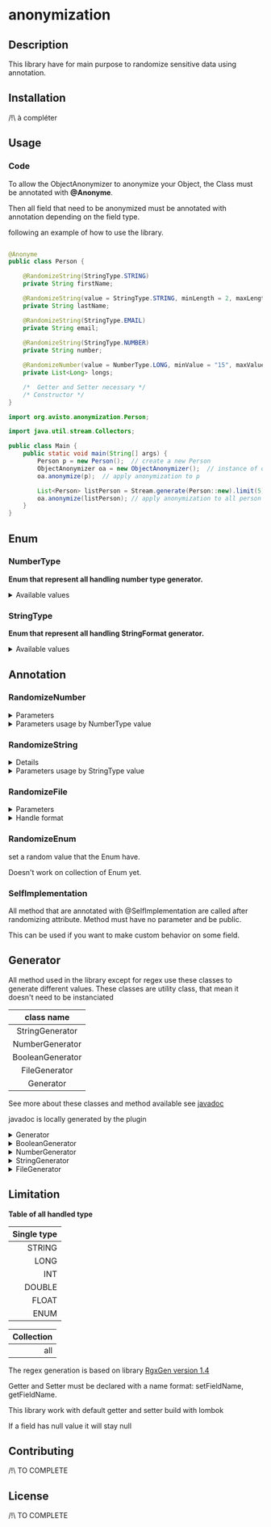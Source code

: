 # anonymization



## Description

This library have for main purpose to randomize sensitive data using annotation.

## Installation

/!\ à compléter 

## Usage

### Code

To allow the ObjectAnonymizer to anonymize your Object, the Class must be annotated with **@Anonyme**.

Then all field that need to be anonymized must be annotated with annotation depending on the field type.

following an example of how to use the library.

````java

@Anonyme
public class Person {

    @RandomizeString(StringType.STRING)
    private String firstName;

    @RandomizeString(value = StringType.STRING, minLength = 2, maxLength = 2)
    private String lastName;

    @RandomizeString(StringType.EMAIL)
    private String email;
    
    @RandomizeString(StringType.NUMBER)
    private String number;

    @RandomizeNumber(value = NumberType.LONG, minValue = "15", maxValue = "21", minSize = 3, maxSize = 6)
    private List<Long> longs;

    /*  Getter and Setter necessary */
    /* Constructor */
}
````

````java
import org.avisto.anonymization.Person;

import java.util.stream.Collectors;

public class Main {
    public static void main(String[] args) {
        Person p = new Person();  // create a new Person
        ObjectAnonymizer oa = new ObjectAnonymizer();  // instance of objectAnonymizer 
        oa.anonymize(p);  // apply anonymization to p

        List<Person> listPerson = Stream.generate(Person::new).limit(5).collect(Collectors.toList());
        oa.anonymize(listPerson); // apply anonymization to all person in the list
    }
}
````

## Enum

### NumberType
**Enum that represent all handling number type generator.**
<details>
    <summary>
        Available values
    </summary>

value:
- `LONG`
- `INT`
- `FLOAT`
- `DOUBLE`
</details>

### StringType
**Enum that represent all handling StringFormat generator.**

<details>
    <summary>
        Available values
    </summary>

value:
- `STRING`
- `TEXT`
- `EMAIL`
- `URL`
- `PHONE_INTERNATIONAL`
- `PHONE_FR`
- `SOCIAL_SECURITY_NUMBER`
- `LICENSE_PLATE`
- `STRING_FROM_FILE`
- `NUMBER`
- `STRING_FROM_ARRAY`
- `REGEX`
</details>

## Annotation

### RandomizeNumber

<details>
    <summary>
        Parameters
    </summary>

|     name | type       | is optional | default   | description                |
|---------:|------------|-------------|-----------|----------------------------|
|    value | NumberType | false       | none      | behavior                   |
| minValue | String     | true        | "default" | min value                  |
| maxValue | String     | true        | "default" | max value                  |
|  minSize | int        | true        | 1         | min size of the collection |
|  maxSize | int        | true        | 15        | max size of the collection |

The default min (alt. max) value is the minimal (alt. maximal) value possible depending on the numberType.

The size of the collection is selected randomly between minSize and maxSize.

minSize and maxSize are used only if the Filed is a collection.

</details>

<details>
    <summary>
        Parameters usage by NumberType value
    </summary>

|   value | parameters                               | description     |
|--------:|------------------------------------------|-----------------|
|    LONG | minValue, maxValue, minSize, maxSize     | generate long   |
|     INT | minValue, maxValue, minSize, maxSize     | generate int    |
|   FLOAT | minValue, maxValue, minSize, maxSize     | generate float  |
|  DOUBLE | minValue, maxValue, minSize, maxSize     | generate double |

</details>

### RandomizeString <a id='stringAnnotation'/>

<details>
    <summary>
        Parameters
    </summary>

|           name | type            | is optional | default         | description                               |
|---------------:|-----------------|-------------|-----------------|-------------------------------------------|
|          value | StringType      | false       | none            | behavior                                  |
|      minLength | int             | true        | "default"       | min length                                |
|      maxLength | int             | true        | "default"       | max length                                |
|           path | String          | true        | ""              | path of the file where to get values      |
| possibleValues | Array\<String\> | true        | {}              | array of different values that can be set |
|        minSize | int             | true        | 1               | min size of the collection                |
|        maxSize | int             | true        | 10              | max size of the collection                |
|        pattern | String          | true        | "\[a-z\]{5,12}" | regex pattern                             |

The default minLength (alt. maxLength) value is the minimal (alt. maximal) length possible depending on the StringType,
the final length is selected randomly between minLength and MaxLength.

The size of the collection is selected randomly between minSize and maxSize.

minSize and maxSize are used only if the Field is a collection.

see supported regex pattern syntax [here](https://github.com/curious-odd-man/RgxGen#supported-syntax).

</details>

<details>
    <summary>
        Parameters usage by StringType value
    </summary>

|                  value | parameters                             | description                                                                               |
|-----------------------:|----------------------------------------|-------------------------------------------------------------------------------------------|
|                 STRING | minLength, maxLength, minSize, maxSize | generate random string, the alphabet is \[a-z\]                                           |
|                   TEXT | minLength, maxLength, minSize, maxSize | generate "Lorem ipsum" text                                                               |
|                  EMAIL | minSize, maxSize                       | generate random email with format : %s.%s@%s.%s                                           |
|                    URL | minSize, maxSize                       | generate random url with format : \[https, http\]://%s/%s/%s                              |
|    PHONE_INTERNATIONAL | minSize, maxSize                       | generate international phone number                                                       |
|               PHONE_FR | minSize, maxSize                       | generate french national phone number                                                     |
| SOCIAL_SECURITY_NUMBER | minSize, maxSize                       | generate random social security number with format : \[0,1\]\[0-9\]{2}\[01-12\]\[0-9\]{8} |
|          LICENSE_PLATE | minSize, maxSize                       | generate license plat with format \[A-Z\]{2}-\[0-9\]{3}-\[A-Z\]{2}                        |
|       STRING_FROM_FILE | path, minSize, maxSize                 | select value from file                                                                    |
|      STRING_FROM_ARRAY | possibleValues , minSize, maxSize      | select value from array                                                                   |
|                 NUMBER | minLength, maxLength, minSize, maxSize | generate number as string                                                                 |
|                  REGEX | pattern, minSize, maxSize              | generate string which respect the pattern                                                 |
|                   IPV4 | minSize, maxSize                       | generate string which respect IPV4 format                                                 |
|                   IPV6 | minSize, maxSize                       | generate string which respect IPV6 format                                                 |

replace %s by a random string.

</details>


### RandomizeFile

<details>
    <summary>
        Parameters
    </summary>

|             name | type             | is optional | default                                                                     | description                                   |
|-----------------:|------------------|-------------|-----------------------------------------------------------------------------|-----------------------------------------------|
|  pathToDirectory | String           | false       | none                                                                        | directory where to save new file              |
| nameFileBehavior | @RandomizeString | true        | @RandomizeString(value = StringType.STRING, minLength = 15, maxLength = 30) | behavior how to generate the name of new file |
|        removeOld | boolean          | true        | true                                                                        | define if the old file should be removed      |
|          minSize | int              | true        | 1                                                                           | min size of the collection                    |
|          maxSize | int              | true        | 15                                                                          | max size of the collection                    |

The size of the collection is selected randomly between minSize and maxSize.

See more about nameFileBehavior on [RandomizeString](#stringAnnotation)

</details>

<details>
    <summary>
        Handle format
    </summary>

|    format    | extension                                   |
|:------------:|---------------------------------------------|
|    image     | `bmp` `gif` `png` `jpg` `jpeg` `tiff` `svg` |
|     text     | `odt` `docx` `txt`                          |
| presentation | `ods` `pptx`                                |
| spreadsheet  | `odp` `xlsx` `csv`                          |
|    video     | `mp4`                                       |
|    audio     | `mp3` `m4a` `flac` `ogg` `wav`              |
|    other     | `pdf` `html` `html`                         |


</details>

### RandomizeEnum

set a random value that the Enum have.

Doesn't work on collection of Enum yet.

### SelfImplementation

All method that are annotated with @SelfImplementation are called after randomizing attribute. Method must have no parameter and be public.

This can be used if you want to make custom behavior on some field.


## Generator

All method used in the library except for regex use these classes to generate different values. These classes are utility class, that mean it doesn't need to be instanciated

|    class name    |
|:----------------:|
| StringGenerator  |
| NumberGenerator  |
| BooleanGenerator |
|  FileGenerator   |
|    Generator     |

See more about these classes and method available see [javadoc](http://localhost:63342/anonymization/apidocs/org/avisto/anonymization/generator/package-tree.html)

javadoc is locally generated by the plugin

</details>

<details>
    <summary>
        Generator
    </summary>

### static method

**generateValueFromCollection( List<T> origin )** => return a random value in the parameter origin

**generateValueFromCollection( T[] origin )** => return a random value in the parameter origin

</details>

<details>
    <summary>
        BooleanGenerator
    </summary>

### static method

**GenerateBoolean( )** => return a random boolean with a probability equals to 50% for true and 50% for false.

**GenerateBoolean( Float probability )** => return a random boolean with a probability equals to { probability } for true and { 1 - probability } for false

</details>


<details>
    <summary>
        NumberGenerator
    </summary>

### static method

**generateDouble( )** => return a random Double

**generateDouble( Double min, Double max )** Generate a random Double, the value is between [ min, max [

**generateFloat( )** => return a random Float

**generateFloat( Float min, Float max )** Generate a random Float, the value is between [ min, max [

**generateInt( )** => return a random Int

**generateInt( Int min, Int max )** Generate a random Int, the value is between [ min, max [

**generateLong( )** => return a random Long

**generateLong( Long min, Long max )** Generate a random Long, the value is between [ min, max [

</details>

<details>
    <summary>
        StringGenerator
    </summary>

### static field
int **DEFAULT_MAX_LENGTH** = 12

int **DEFAULT_MAX_SIZE** = 10

int **DEFAULT_MIN_LENGTH** = 3

int **DEFAULT_MIN_SIZE** = 1

String **LOREM_IPSUM** => basic lorem ipsum

### static method

**generateNumber( int length )** => return a string of { length } number

**generateNumber( long minValue, long maxValue, int digits )** => return a string of random number in a minValue and maxValue. If the value doesn't fill all digits it will complete it with much 0 at the beginning

**generateString( )** => generate a random String with random length between [ DEFAULT_MIN_LENGTH, DEFAULT_MAX_LENGTH ]

**generateString( int minLength, int maxLength )** => generate a random String with random length between [ minLength , maxLength ].
to generate a specific length, choose a value where minLength = maxLength


**generateStringFromFile( String path )** => select a random value from a file, the value in file must match this format:
_________
data1<br>
data2<br>
data3
_________
WARNING : it save the content of the file on a map, on consecutive calls, the file will not be re-opened each time, so if the path didn't change and the content of the file changed, it will not handle changes


**generateText(int minLength, int maxLength)** => generate "Lorem Ipsum" String with random length between [ minLength , maxLength ].
to generate a specific length, choose a value where minLength = maxLength

</details>

<details>
    <summary>
        FileGenerator
    </summary>

### static method

**deleteFile( String pathToFile )** =>
delete the file given in param.

**generateFile( String pathToFile )** =>
Generate and save a file on the path given based on blank file put in resources in this library.<br>
It will get the extension expected on the pathToFile param

**generateFile( String originDirectory, String pathToFile )** =>
Generate a file based on file in originDirectory. To work, files must match name base.[extension]<br>
It will get the extension expected on the pathToFile param

**generateFile( String pathToDirectory, String name, String extension )** => 
Generate a file to the pathToDirectory with the name and extension given based on blank file in resources in this library depending on the extension given.

**generateFileAsBytes( String extension )** =>
It will return the byte array corresponding to the file depending on the extension given. 
It will get a template file on resources from this library.

**generateFileAsBytes( String originDirectory, String extension )**
It will return the byte array corresponding to the file depending on the extension given.
It will get a template file on the originDirectory given, the template must match name base.[extension]

**getExtension( String pathToFile )** => get and return the extension of a file given

</details>

## Limitation

**Table of all handled type**

| Single type |
|------------:|
|      STRING |
|        LONG |
|         INT |
|      DOUBLE |
|       FLOAT |
|        ENUM |

| Collection |
|-----------:|
|        all |

The regex generation is based on library [RgxGen version 1.4](https://github.com/curious-odd-man/RgxGen/tree/1.4)

Getter and Setter must be declared with a name format: setFieldName, getFieldName. 

This library work with default getter and setter build with lombok

If a field has null value it will stay null

## Contributing
/!\ TO COMPLETE

## License
/!\ TO COMPLETE 

